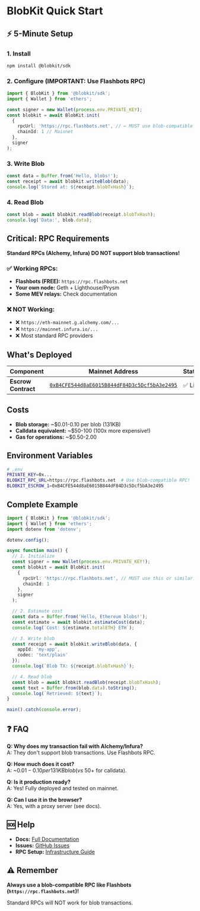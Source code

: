 # BlobKit Quick Start

## ⚡ 5-Minute Setup

### 1. Install

```bash
npm install @blobkit/sdk
```

### 2. Configure (IMPORTANT: Use Flashbots RPC)

```typescript
import { BlobKit } from '@blobkit/sdk';
import { Wallet } from 'ethers';

const signer = new Wallet(process.env.PRIVATE_KEY);
const blobkit = await BlobKit.init(
  {
    rpcUrl: 'https://rpc.flashbots.net', // ← MUST use blob-compatible RPC!
    chainId: 1 // Mainnet
  },
  signer
);
```

### 3. Write Blob

```typescript
const data = Buffer.from('Hello, blobs!');
const receipt = await blobkit.writeBlob(data);
console.log(`Stored at: ${receipt.blobTxHash}`);
```

### 4. Read Blob

```typescript
const blob = await blobkit.readBlob(receipt.blobTxHash);
console.log('Data:', blob.data);
```

## Critical: RPC Requirements

**Standard RPCs (Alchemy, Infura) DO NOT support blob transactions!**

### ✅ Working RPCs:

- **Flashbots (FREE):** `https://rpc.flashbots.net`
- **Your own node:** Geth + Lighthouse/Prysm
- **Some MEV relays:** Check documentation

### ❌ NOT Working:

- ❌ `https://eth-mainnet.g.alchemy.com/...`
- ❌ `https://mainnet.infura.io/...`
- ❌ Most standard RPC providers

## What's Deployed

| Component           | Mainnet Address                                                                                                         | Status  |
| ------------------- | ----------------------------------------------------------------------------------------------------------------------- | ------- |
| **Escrow Contract** | [`0xB4CFE544d8aE6015B844dF84D3c5Dcf5bA3e2495`](https://etherscan.io/address/0xB4CFE544d8aE6015B844dF84D3c5Dcf5bA3e2495) | ✅ Live |

## Costs

- **Blob storage:** ~$0.01-0.10 per blob (131KB)
- **Calldata equivalent:** ~$50-100 (100x more expensive!)
- **Gas for operations:** ~$0.50-2.00

## Environment Variables

```bash
# .env
PRIVATE_KEY=0x...
BLOBKIT_RPC_URL=https://rpc.flashbots.net  # Use blob-compatible RPC!
BLOBKIT_ESCROW_1=0xB4CFE544d8aE6015B844dF84D3c5Dcf5bA3e2495
```

## Complete Example

```typescript
import { BlobKit } from '@blobkit/sdk';
import { Wallet } from 'ethers';
import dotenv from 'dotenv';

dotenv.config();

async function main() {
  // 1. Initialize
  const signer = new Wallet(process.env.PRIVATE_KEY!);
  const blobkit = await BlobKit.init(
    {
      rpcUrl: 'https://rpc.flashbots.net', // MUST use this or similar!
      chainId: 1
    },
    signer
  );

  // 2. Estimate cost
  const data = Buffer.from('Hello, Ethereum blobs!');
  const estimate = await blobkit.estimateCost(data);
  console.log(`Cost: ${estimate.totalETH} ETH`);

  // 3. Write blob
  const receipt = await blobkit.writeBlob(data, {
    appId: 'my-app',
    codec: 'text/plain'
  });
  console.log(`Blob TX: ${receipt.blobTxHash}`);

  // 4. Read blob
  const blob = await blobkit.readBlob(receipt.blobTxHash);
  const text = Buffer.from(blob.data).toString();
  console.log(`Retrieved: ${text}`);
}

main().catch(console.error);
```

## ❓ FAQ

**Q: Why does my transaction fail with Alchemy/Infura?**  
A: They don't support blob transactions. Use Flashbots RPC.

**Q: How much does it cost?**  
A: ~$0.01-0.10 per 131KB blob (vs ~$50+ for calldata).

**Q: Is it production ready?**  
A: Yes! Fully deployed and tested on mainnet.

**Q: Can I use it in the browser?**  
A: Yes, with a proxy server (see docs).

## 🆘 Help

- **Docs:** [Full Documentation](docs/README.md)
- **Issues:** [GitHub Issues](https://github.com/blobkit/blobkit/issues)
- **RPC Setup:** [Infrastructure Guide](docs/infrastructure.md)

## ⚠️ Remember

**Always use a blob-compatible RPC like Flashbots (`https://rpc.flashbots.net`)!**

Standard RPCs will NOT work for blob transactions.
